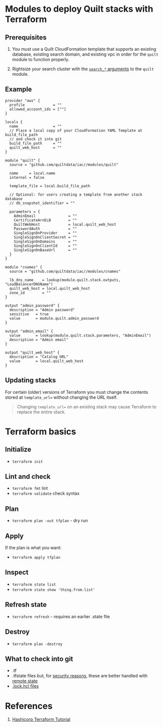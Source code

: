 # Modules to deploy Quilt stacks with Terraform

## Prerequisites

1. You must use a Quilt CloudFormation template that supports an existing database,
existing search domain, and existing vpc in order for the  `quilt` module to
function properly.

1. Rightsize your search cluster with the
[`search_*` arguments](./modules/quilt/variables.tf)
to the `quilt` module.

## Example

```hcl
provider "aws" {
  profile             = ""
  allowed_account_ids = [""]
}

locals {
  name                = ""
  // Place a local copy of your CloudFormation YAML Template at build_file_path
  // and check it into git
  build_file_path     = ""
  quilt_web_host      = ""
}

module "quilt" {
  source = "github.com/quiltdata/iac//modules/quilt"

  name     = local.name
  internal = false

  template_file = local.build_file_path

  // Optional: for users creating a template from another stack database
  // db_snapshot_identifier = ""

  parameters = {
    AdminEmail               = ""
    CertificateArnELB        = ""
    QuiltWebHost             = local.quilt_web_host
    PasswordAuth             = ""
    SingleSignOnProvider     = ""
    SingleSignOnClientSecret = ""
    SingleSignOnDomains      = ""
    SingleSignOnClientId     = ""
    SingleSignOnBaseUrl      = ""
  }
}

module "cnames" {
  source = "github.com/quiltdata/iac//modules/cnames"

  lb_dns_name    = lookup(module.quilt.stack.outputs, "LoadBalancerDNSName")
  quilt_web_host = local.quilt_web_host
  zone_id        = ""
}

output "admin_password" {
  description = "Admin password"
  sensitive   = true
  value       = module.quilt.admin_password
}

output "admin_email" {
  value       = lookup(module.quilt.stack.parameters, "AdminEmail")
  description = "Admin email"
}

output "quilt_web_host" {
  description = "Catalog URL"
  value       = local.quilt_web_host
}
```

## Updating stacks

For certain (older) versions of Terraform you must change the contents stored 
at `template_url=` without changing the URL itself.

> Changing `template_url=` on an existing stack may cause Terraform to
> replace the entire stack.

# Terraform basics

## Initialize
* `terraform init`

## Lint and check
* `terraform fmt` lint
* `terraform validate` check syntax

## Plan
* `terraform plan -out tfplan` - dry run

## Apply
If the plan is what you want:
* `terraform apply tfplan`

## Inspect
* `terraform state list`
* `terraform state show 'thing.from.list'`

## Refresh state
* `terraform refresh` - requires an earlier .state file

## Destroy
* `terraform plan -destroy`

## What to check into git
* .tf
* .tfstate files but,
for [security reasons](https://stackoverflow.com/questions/38486335/should-i-commit-tfstate-files-to-git),
these are better handled with
[remote state](https://developer.hashicorp.com/terraform/language/state/remote)
* [.lock.hcl files](https://stackoverflow.com/questions/67963719/should-terraform-lock-hcl-be-included-in-the-gitignore-file)

# References
1. [Hashicorp Terraform Tutorial](https://developer.hashicorp.com/terraform/tutorials/aws-get-started/aws-build)
